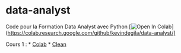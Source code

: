 # data-analyst
Code pour la Formation Data Analyst avec Python 
[![Open In Colab](https://colab.research.google.com/assets/colab-badge.svg)](https://colab.research.google.com/github/kevindegila/data-analyst/]

Cours 1 : * [Colab](https://colab.research.google.com/github/kevindegila/data-analyst/blob/main/01_Les%20Bases_de_Python.ipynb)
	* [Clean](https://colab.research.google.com/github/kevindegila/data-analyst/blob/main/clean/01_Les%20Bases_de_Python.ipynb)


